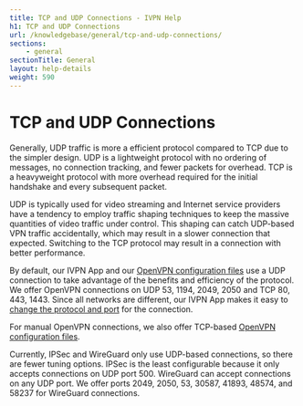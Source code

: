 ```yaml
---
title: TCP and UDP Connections - IVPN Help
h1: TCP and UDP Connections
url: /knowledgebase/general/tcp-and-udp-connections/
sections:
    - general
sectionTitle: General
layout: help-details
weight: 590
---
```

# TCP and UDP Connections

Generally, UDP traffic is more a efficient protocol compared to TCP due to the simpler design. UDP is a lightweight protocol with no ordering of messages, no connection tracking, and fewer packets for overhead. TCP is a heavyweight protocol with more overhead required for the initial handshake and every subsequent packet.

UDP is typically used for video streaming and Internet service providers have a tendency to employ traffic shaping techniques to keep the massive quantities of video traffic under control. This shaping can catch UDP-based VPN traffic accidentally, which may result in a slower connection that expected. Switching to the TCP protocol may result in a connection with better performance.

By default, our IVPN App and our [OpenVPN configuration files](/releases/config/ivpn-openvpn-config.zip) use a UDP connection to take advantage of the benefits and efficiency of the protocol. We offer OpenVPN connections on UDP 53, 1194, 2049, 2050 and TCP 80, 443, 1443. Since all networks are different, our IVPN App makes it easy to [change the protocol and port](/knowledgebase/troubleshooting/how-do-i-change-the-port-or-protocol-used-to-connect/) for the connection.

For manual OpenVPN connections, we also offer TCP-based [OpenVPN configuration files](/releases/config/ivpn-openvpn-config-tcp.zip).

Currently, IPSec and WireGuard only use UDP-based connections, so there are fewer tuning options. IPSec is the least configurable because it only accepts connections on UDP port 500. WireGuard can accept connections on any UDP port. We offer ports 2049, 2050, 53, 30587, 41893, 48574, and 58237 for WireGuard connections.
